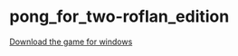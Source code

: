 # pong_for_two-roflan_edition

<a href="https://github.com/Dunkeshon/pong_for_two-roflan_edition/blob/master/roflan%20pong.rar">Download the game for windows</a>
